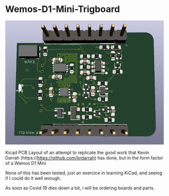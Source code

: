 # Wemos-D1-Mini-Trigboard

![D1 Mini Trigboard Render](https://github.com/Kd5ahl/Wemos-D1-Mini-Trigboard/blob/master/Board%20Render.png)


Kicad PCB Layout of an attempt to replicate the good work that Kevin Darrah (https://https://github.com/krdarrah) has done, but in the form factor of a Wemos D1 Mini

None of this has been tested, just an exercice in learning KiCad, and seeing if I could do it well enough.

As soon as Covid 19 dies down a bit, i will be ordering boards and parts.
